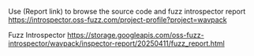 Use (Report link) to browse the source code and fuzz introspector report https://introspector.oss-fuzz.com/project-profile?project=wavpack

Fuzz Introspector
https://storage.googleapis.com/oss-fuzz-introspector/wavpack/inspector-report/20250411/fuzz_report.html

